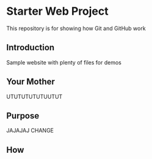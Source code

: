 # Starter Web Project

This repository is for showing how Git and GitHub work

## Introduction

Sample website with plenty of files for demos

## Your Mother
UTUTUTUTUTUUTUT
## Purpose
JAJAJAJ CHANGE
## How